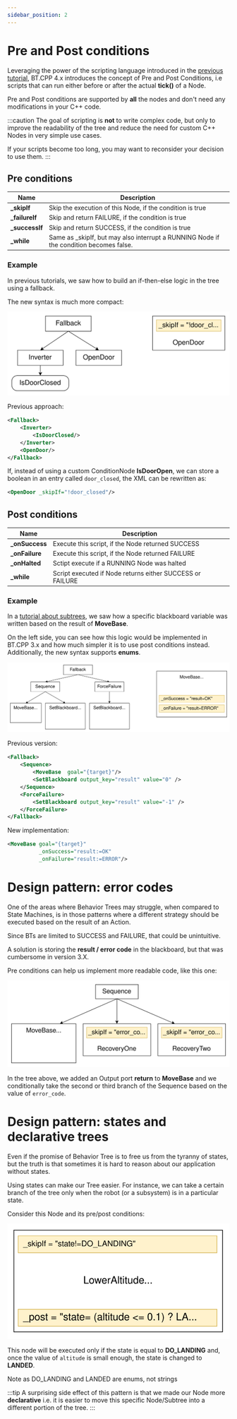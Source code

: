```yaml
---
sidebar_position: 2
---
```


# Pre and Post conditions

Leveraging the power of the scripting language
introduced in the [previous tutorial](tutorial-advanced/scripting.md),
BT.CPP 4.x introduces the concept of Pre and Post Conditions,
i.e scripts that can run either before or after the actual 
__tick()__ of a Node.

Pre and Post conditions are supported by __all__ the nodes and
 don't need any modifications in your C++ code.

:::caution
The goal of scripting is __not__ to write complex code,
but only to improve the readability of the tree and 
reduce the need for custom C++ Nodes in very simple 
use cases.

If your scripts become too long, you may want to 
reconsider your decision to use them.
:::

## Pre conditions

| Name | Description |
|-------------|---------|
| **_skipIf**    |  Skip the execution of this Node, if the condition is true   |
| **_failureIf** |  Skip and return FAILURE, if the condition is true |
| **_successIf** |  Skip and return SUCCESS, if the condition is true |
| **_while**     |  Same as _skipIf, but may also interrupt a RUNNING Node if the condition becomes false. |

### Example

In previous tutorials, we saw how to build an if-then-else
logic in the tree using a fallback.

The new syntax is much more compact:

![](images/skipIf_example.svg)

Previous approach:

``` xml
<Fallback>
    <Inverter>
        <IsDoorClosed/>
    </Inverter>
    <OpenDoor/>
</Fallback>
```

If, instead of using a custom ConditionNode __IsDoorOpen__,
we can store a boolean in an entry called `door_closed`, the XML can be rewritten as:

``` xml
<OpenDoor _skipIf="!door_closed"/>
```

## Post conditions

| Name | Description |
|-------------|---------|
| **_onSuccess** | Execute this script, if the Node returned SUCCESS |
| **_onFailure** | Execute this script, if the Node returned FAILURE  |
| **_onHalted**  | Sctipt execute if a RUNNING Node was halted |
| **_while**     | Script executed if Node returns either SUCCESS or FAILURE |

### Example

In a [tutorial about subtrees](tutorial-basics/tutorial_06_subtree_ports.md),
 we saw how a specific blackboard variable was written based on the result
 of __MoveBase__. 

On the left side, you can see how this logic would be
implemented in BT.CPP 3.x and how much simpler it is to use post conditions instead.
Additionally, the new syntax supports **enums**.

![](images/post_example.svg)

Previous version:

``` xml
<Fallback>
    <Sequence>
        <MoveBase  goal="{target}"/>
        <SetBlackboard output_key="result" value="0" />
    </Sequence>
    <ForceFailure>
        <SetBlackboard output_key="result" value="-1" />
    </ForceFailure>
</Fallback>
```

New implementation:

``` xml
<MoveBase goal="{target}" 
          _onSuccess="result:=OK"
          _onFailure="result:=ERROR"/>
```

# Design pattern: error codes

One of the areas where Behavior Trees may struggle, when 
compared to State Machines, is in those patterns where
a different strategy should be executed based on the 
result of an Action. 

Since BTs are limited to SUCCESS and FAILURE, that could 
be unintuitive.

A solution is storing the __result / error code__ in the
blackboard, but that was cumbersome in version 3.X.

Pre conditions can help us implement more readable code, like this one:

![error_codes.svg](images/error_codes.svg)

In the tree above, we added an Output port __return__ to
__MoveBase__ and we conditionally take the second or third branch
of the Sequence based on the value of `error_code`.

# Design pattern: states and declarative trees

Even if the promise of Behavior Tree is to free us from 
the tyranny of states, but the truth is that sometimes it is
hard to reason about our application without states.

Using states can make our Tree easier. For instance, we can 
take a certain branch of the tree only when the robot
(or a subsystem) is in a particular state.

Consider this Node and its pre/post conditions:

![landing.svg](images/landing.svg)

This node will be executed only if the state is equal to **DO_LANDING** and, once the value of `altitude` is small
enough, the state is changed to **LANDED**.

Note as DO_LANDING and LANDED are enums, not strings

:::tip
A surprising side effect of this pattern is that we made our
Node more __declarative__ i.e. it is easier to move this specific Node/Subtree into a different portion of the tree.
:::

